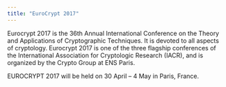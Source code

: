 ```yaml
---
title: "EuroCrypt 2017"
---
```


Eurocrypt 2017 is the 36th Annual International Conference on the Theory and Applications of Cryptographic Techniques. It is devoted to all aspects of cryptology. Eurocrypt 2017 is one of the three flagship conferences of the International Association for Cryptologic Research (IACR), and is organized by the Crypto Group at ENS Paris.

EUROCRYPT 2017 will be held on 30 April – 4 May in Paris, France.


